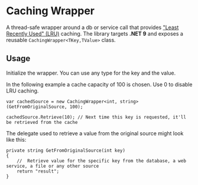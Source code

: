 # Caching Wrapper

A thread-safe wrapper around a db or service call that provides ["Least Recently Used" (LRU)](http://en.wikipedia.org/wiki/Cache_algorithms) caching. The library targets **.NET&nbsp;9** and exposes a reusable `CachingWrapper<TKey,TValue>` class.

## Usage
                                                            
Initialize the wrapper. You can use any type for the key and the value.

In the following example a cache capacity of 100 is chosen. Use 0 to disable LRU caching.      
		
    var cachedSource = new CachingWrapper<int, string>(GetFromOriginalSource, 100);     

    cachedSource.Retrieve(10); // Next time this key is requested, it'll be retrieved from the cache

The delegate used to retrieve a value from the original source might look like this:

    private string GetFromOriginalSource(int key)
    {
        //  Retrieve value for the specific key from the database, a web service, a file or any other source
        return "result";
    }
